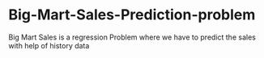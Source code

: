 # Big-Mart-Sales-Prediction-problem
 Big Mart Sales is a regression Problem where we have to predict the sales with help of history data
